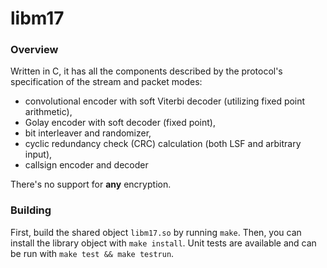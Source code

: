 # libm17

### Overview
Written in C, it has all the components described by the protocol's specification of the stream and packet modes:
- convolutional encoder with soft Viterbi decoder (utilizing fixed point arithmetic),
- Golay encoder with soft decoder (fixed point),
- bit interleaver and randomizer,
- cyclic redundancy check (CRC) calculation (both LSF and arbitrary input),
- callsign encoder and decoder

There's no support for **any** encryption.

### Building
First, build the shared object `libm17.so` by running `make`.
Then, you can install the library object with `make install`.
Unit tests are available and can be run with `make test && make testrun`.
